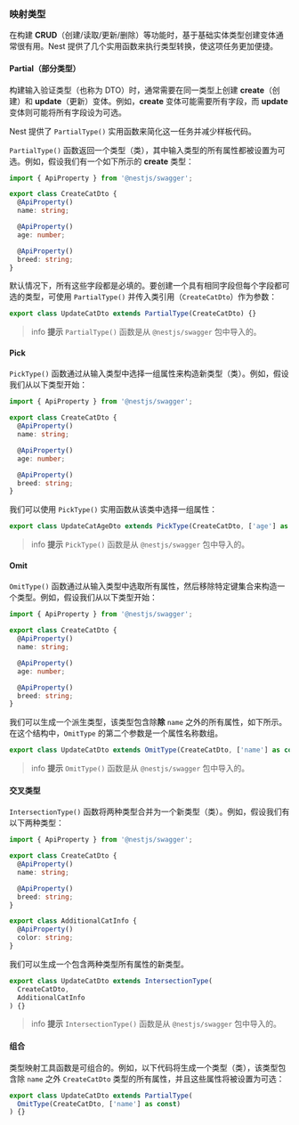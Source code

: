 ### 映射类型

在构建 **CRUD**（创建/读取/更新/删除）等功能时，基于基础实体类型创建变体通常很有用。Nest 提供了几个实用函数来执行类型转换，使这项任务更加便捷。

#### Partial（部分类型）

构建输入验证类型（也称为 DTO）时，通常需要在同一类型上创建 **create**（创建）和 **update**（更新）变体。例如，**create** 变体可能需要所有字段，而 **update** 变体则可能将所有字段设为可选。

Nest 提供了 `PartialType()` 实用函数来简化这一任务并减少样板代码。

`PartialType()` 函数返回一个类型（类），其中输入类型的所有属性都被设置为可选。例如，假设我们有一个如下所示的 **create** 类型：

```typescript
import { ApiProperty } from '@nestjs/swagger';

export class CreateCatDto {
  @ApiProperty()
  name: string;

  @ApiProperty()
  age: number;

  @ApiProperty()
  breed: string;
}
```

默认情况下，所有这些字段都是必填的。要创建一个具有相同字段但每个字段都可选的类型，可使用 `PartialType()` 并传入类引用（`CreateCatDto`）作为参数：

```typescript
export class UpdateCatDto extends PartialType(CreateCatDto) {}
```

> info **提示** `PartialType()` 函数是从 `@nestjs/swagger` 包中导入的。

#### Pick

`PickType()` 函数通过从输入类型中选择一组属性来构造新类型（类）。例如，假设我们从以下类型开始：

```typescript
import { ApiProperty } from '@nestjs/swagger';

export class CreateCatDto {
  @ApiProperty()
  name: string;

  @ApiProperty()
  age: number;

  @ApiProperty()
  breed: string;
}
```

我们可以使用 `PickType()` 实用函数从该类中选择一组属性：

```typescript
export class UpdateCatAgeDto extends PickType(CreateCatDto, ['age'] as const) {}
```

> info **提示** `PickType()` 函数是从 `@nestjs/swagger` 包中导入的。

#### Omit

`OmitType()` 函数通过从输入类型中选取所有属性，然后移除特定键集合来构造一个类型。例如，假设我们从以下类型开始：

```typescript
import { ApiProperty } from '@nestjs/swagger';

export class CreateCatDto {
  @ApiProperty()
  name: string;

  @ApiProperty()
  age: number;

  @ApiProperty()
  breed: string;
}
```

我们可以生成一个派生类型，该类型包含除**除** `name` 之外的所有属性，如下所示。在这个结构中，`OmitType` 的第二个参数是一个属性名称数组。

```typescript
export class UpdateCatDto extends OmitType(CreateCatDto, ['name'] as const) {}
```

> info **提示** `OmitType()` 函数是从 `@nestjs/swagger` 包中导入的。

#### 交叉类型

`IntersectionType()` 函数将两种类型合并为一个新类型（类）。例如，假设我们有以下两种类型：

```typescript
import { ApiProperty } from '@nestjs/swagger';

export class CreateCatDto {
  @ApiProperty()
  name: string;

  @ApiProperty()
  breed: string;
}

export class AdditionalCatInfo {
  @ApiProperty()
  color: string;
}
```

我们可以生成一个包含两种类型所有属性的新类型。

```typescript
export class UpdateCatDto extends IntersectionType(
  CreateCatDto,
  AdditionalCatInfo
) {}
```

> info **提示** `IntersectionType()` 函数是从 `@nestjs/swagger` 包中导入的。

#### 组合

类型映射工具函数是可组合的。例如，以下代码将生成一个类型（类），该类型包含除 `name` 之外 `CreateCatDto` 类型的所有属性，并且这些属性将被设置为可选：

```typescript
export class UpdateCatDto extends PartialType(
  OmitType(CreateCatDto, ['name'] as const)
) {}
```
